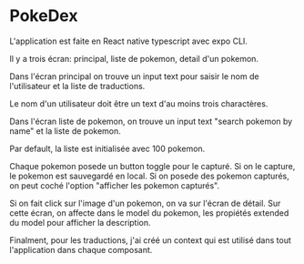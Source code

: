 # PokeDex

L'application est faite en React native typescript avec expo CLI.

Il y a trois écran: principal, liste de pokemon, detail d'un pokemon.

Dans l'écran principal on trouve un input text pour saisir le nom de l'utilisateur et la liste de traductions.

Le nom d'un utilisateur doit être un text d'au moins trois charactères.

Dans l'écran liste de pokemon, on trouve un input text "search pokemon by name" et la liste de pokemon.

Par default, la liste est initialisée avec 100 pokemon.

Chaque pokemon posede un button toggle pour le capturé. Si on le capture, le pokemon est sauvegardé en local.
Si on posede des pokemon capturés, on peut coché l'option "afficher les pokemon capturés".

Si on fait click sur l'image d'un pokemon, on va sur l'écran de détail. Sur cette écran, on affecte dans le model
du pokemon, les propiétés extended du model pour afficher la description.

Finalment, pour les traductions, j'ai créé un context qui est utilisé dans tout l'application dans chaque composant.
